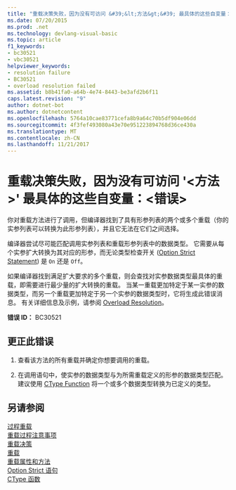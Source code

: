 ```yaml
---
title: "重载决策失败，因为没有可访问 &#39;&lt;方法&gt;&#39; 最具体的这些自变量：&lt;错误&gt;"
ms.date: 07/20/2015
ms.prod: .net
ms.technology: devlang-visual-basic
ms.topic: article
f1_keywords:
- bc30521
- vbc30521
helpviewer_keywords:
- resolution failure
- BC30521
- overload resolution failed
ms.assetid: b8b41fa0-a64b-4e74-8443-be3afd2b6f11
caps.latest.revision: "9"
author: dotnet-bot
ms.author: dotnetcontent
ms.openlocfilehash: 5764a10cae83771cefa8b9a64c70b5df904e06dd
ms.sourcegitcommit: 4f3fef493080a43e70e951223894768d36ce430a
ms.translationtype: MT
ms.contentlocale: zh-CN
ms.lasthandoff: 11/21/2017
---
```

# <a name="overload-resolution-failed-because-no-accessible-39ltmethodgt39-is-most-specific-for-these-argumentslterrorgt"></a>重载决策失败，因为没有可访问 &#39;&lt;方法&gt;&#39; 最具体的这些自变量：&lt;错误&gt;
你对重载方法进行了调用，但编译器找到了具有形参列表的两个或多个重载（你的实参列表可以转换为此形参列表），并且它无法在它们之间选择。  
  
 编译器尝试尽可能匹配调用实参列表和重载形参列表中的数据类型。 它需要从每个实参扩大转换为其对应的形参，而无论类型检查开关 ([Option Strict Statement](../../visual-basic/language-reference/statements/option-strict-statement.md)) 是 `On` 还是 `Off`。  
  
 如果编译器找到满足扩大要求的多个重载，则会查找对实参数据类型最具体的重载，即需要进行最少量的扩大转换的重载。 当某一重载更加特定于某一实参的数据类型，而另一个重载更加特定于另一个实参的数据类型时，它将生成此错误消息。 有关详细信息及示例，请参阅 [Overload Resolution](../../visual-basic/programming-guide/language-features/procedures/overload-resolution.md)。  
  
 **错误 ID：** BC30521  
  
## <a name="to-correct-this-error"></a>更正此错误  
  
1.  查看该方法的所有重载并确定你想要调用的重载。  
  
2.  在调用语句中，使实参的数据类型与为所需重载定义的形参的数据类型匹配。 建议使用 [CType Function](../../visual-basic/language-reference/functions/ctype-function.md) 将一个或多个数据类型转换为已定义的类型。  
  
## <a name="see-also"></a>另请参阅  
 [过程重载](../../visual-basic/programming-guide/language-features/procedures/procedure-overloading.md)  
 [重载过程注意事项](../../visual-basic/programming-guide/language-features/procedures/considerations-in-overloading-procedures.md)  
 [重载决策](../../visual-basic/programming-guide/language-features/procedures/overload-resolution.md)  
 [重载](../../visual-basic/language-reference/modifiers/overloads.md)  
 [重载属性和方法](../../visual-basic/programming-guide/language-features/objects-and-classes/overloaded-properties-and-methods.md)  
 [Option Strict 语句](../../visual-basic/language-reference/statements/option-strict-statement.md)  
 [CType 函数](../../visual-basic/language-reference/functions/ctype-function.md)
